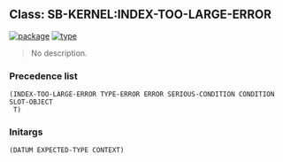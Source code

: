 ## Class: SB-KERNEL:INDEX-TOO-LARGE-ERROR
[![package](https://img.shields.io/badge/Package-SB--KERNEL-5f9ea0.svg?style=social&colorA=999999)](../) [![type](https://img.shields.io/badge/Type-Class-5f9ea0.svg?style=social&colorA=999999)](../#class) 

> No description.

### Precedence list
```
(INDEX-TOO-LARGE-ERROR TYPE-ERROR ERROR SERIOUS-CONDITION CONDITION SLOT-OBJECT
 T)
```
### Initargs
```
(DATUM EXPECTED-TYPE CONTEXT)
```
